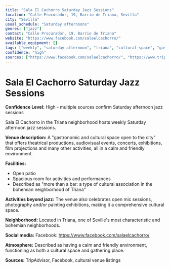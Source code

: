 ```yaml
---
title: "Sala El Cachorro Saturday Jazz Sessions"
location: "Calle Procurador, 19, Barrio de Triana, Sevilla"
city: "Sevilla"
usual_schedule: "Saturday afternoons"
genres: ["jazz"]
contact: "Calle Procurador, 19, Barrio de Triana"
website: "https://www.facebook.com/salaelcachorro/"
available_equipment: []
tags: ["weekly", "saturday-afternoon", "triana", "cultural-space", "gastronomic"]
confidence: "high"
sources: ["https://www.facebook.com/salaelcachorro/", "https://www.tripadvisor.com/Attraction_Review-g187443-d4273117-Reviews-Sala_El_Cachorro-Seville_Province_of_Seville_Andalucia.html", "https://shawnhennessey.substack.com/p/sevilla-jazz", "https://www.escenaensevilla.es/locales-teatro/sala-el-cachorro"]
---
```


# Sala El Cachorro Saturday Jazz Sessions

**Confidence Level:** High - multiple sources confirm Saturday afternoon jazz sessions

Sala El Cachorro in the Triana neighborhood hosts weekly Saturday afternoon jazz sessions.

**Venue description:** A "gastronomic and cultural space open to the city" that offers theatrical productions, audiovisual events, concerts, exhibitions, film projections and many other activities, all in a calm and friendly environment.

**Facilities:**
- Open patio
- Spacious room for activities and performances
- Described as "more than a bar: a type of cultural association in the bohemian neighborhood of Triana"

**Activities beyond jazz:** The venue also celebrates open mic sessions, photography and/or painting exhibitions, making it a comprehensive cultural space.

**Neighborhood:** Located in Triana, one of Seville's most characteristic and bohemian neighborhoods.

**Social media:** Facebook: https://www.facebook.com/salaelcachorro/

**Atmosphere:** Described as having a calm and friendly environment, functioning as both a cultural space and gathering place.

**Sources:** TripAdvisor, Facebook, cultural venue listings